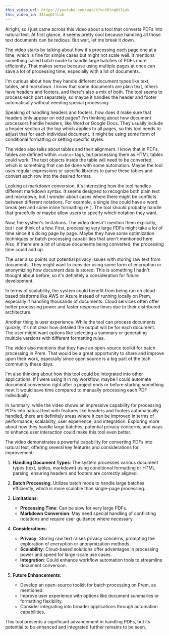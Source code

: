 ```yaml
---
this_video_url: https://youtube.com/watch?v=38loqDtlLok
this_video_id: 38loqDtlLok
---
```

<think>
Alright, so I just came across this video about a tool that converts PDFs into natural text. At first glance, it seems pretty cool because handling all those text documents can be tedious. But wait, let me break it down.

The video starts by talking about how it's processing each page one at a time, which is fine for simple cases but might not scale well. It mentions something called batch mode to handle large batches of PDFs more efficiently. That makes sense because using multiple pages at once can save a lot of processing time, especially with a lot of documents.

I'm curious about how they handle different document types like text, tables, and markdown. I know that some documents are plain text, others have headers and footers, and there's also a mix of both. The tool seems to process each part separately, so maybe it handles the header and footer automatically without needing special processing.

Speaking of handling headers and footers, how does it make sure that headers only appear on odd pages? I'm thinking about how document processors handle headers, like Word or Google Docs. They usually include a header section at the top which applies to all pages, so this tool needs to adjust that for each individual document. It might be using some form of conditional formatting or setting specific styles.

The video also talks about tables and their alignment. I know that in PDFs, tables are defined within `<table>` tags, but processing them as HTML tables could work. The text objects inside the table will need to be converted, which is something that can be done with some automation. Maybe the tool uses regular expressions or specific libraries to parse these tables and convert each row into the desired format.

Looking at markdown conversion, it's interesting how the tool handles different markdown syntax. It seems designed to recognize both plain text and markdown, but I wonder about cases where there might be conflicts between different notations. For example, a single line could have a word break (`##`) and some inline formatting (`#-`). The tool should probably handle that gracefully or maybe allow users to specify which notation they want.

Now, the system's limitations. The video doesn't mention them explicitly, but I can think of a few. First, processing very large PDFs might take a lot of time since it's doing page by page. Maybe they have some optimization techniques or batch processing capabilities that aren't mentioned here. Also, if there are a lot of unique documents being converted, the processing time could add up.

The user also points out potential privacy issues with storing raw text from documents. They might want to consider using some form of encryption or anonymizing how document data is stored. This is something I hadn't thought about before, so it's definitely a consideration for future development.

In terms of scalability, the system could benefit from being run on cloud-based platforms like AWS or Azure instead of running locally on Prem, especially if handling thousands of documents. Cloud services often offer better processing power and faster response times due to their distributed architecture.

Another thing is user experience. While the tool can process documents quickly, it's not clear how detailed the output will be for each document. The user might want options like selecting a summary or generating multiple versions with different formatting rules.

The video also mentions that they have an open-source toolkit for batch processing in Prem. That would be a great opportunity to share and improve upon their work, especially since open source is a big part of the tech community these days.

I'm also thinking about how this tool could be integrated into other applications. If I were using it in my workflow, maybe I could automate document conversion right after a project ends or before starting something new. It would save time compared to manually processing each PDF individually.

In summary, while the video shows an impressive capability for processing PDFs into natural text with features like headers and footers automatically handled, there are definitely areas where it can be improved in terms of performance, scalability, user experience, and integration. Exploring more about how they handle large batches, potential privacy concerns, and ways to enhance user interaction could make this tool even better.
</think>

The video demonstrates a powerful capability for converting PDFs into natural text, offering several key features and considerations for improvement:

1. **Handling Document Types**: The system processes various document types (text, tables, markdown) using conditional formatting or HTML parsing, ensuring headers and footers are correctly aligned.

2. **Batch Processing**: Utilizes batch mode to handle large batches efficiently, which is more scalable than single-page processing.

3. **Limitations**:
   - **Processing Time**: Can be slow for very large PDFs.
   - **Markdown Conversion**: May need special handling of conflicting notations and require user guidance where necessary.

4. **Considerations**:
   - **Privacy**: Storing raw text raises privacy concerns, prompting the exploration of encryption or anonymization methods.
   - **Scalability**: Cloud-based solutions offer advantages in processing power and speed for large-scale use cases.
   - **Integration**: Could enhance workflow automation tools to streamline document conversion.

5. **Future Enhancements**:
   - Develop an open-source toolkit for batch processing on Prem, as mentioned.
   - Improve user experience with options like document summaries or formatting flexibility.
   - Consider integrating into broader applications through automation capabilities.

This tool presents a significant advancement in handling PDFs, but its potential to be enhanced and integrated further remains to be seen.
